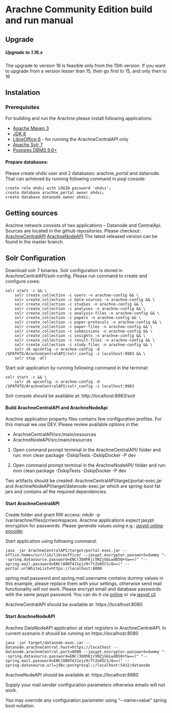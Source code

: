 # Arachne Community Edition build and run manual


## Upgrade
##### Upgrade to 1.16.x 
The upgrade to version 16 is feasible only from the 15th version. If you want to upgrade from a version lesser than 15, then go first to 15, and only then to 16

## Instalation
### Prerequisites
For building and run the Arachne please install following applications:
- [Apache Maven 3](https://maven.apache.org/download.cgi)
- [JDK 8](https://www.oracle.com/technetwork/java/javase/downloads/jdk8-downloads-2133151.html)
- [LibreOffice 6](https://www.libreoffice.org/download/download/)  - for running the ArachneCentralAPI only
- [Apache Solr 7](http://lucene.apache.org/solr/downloads.html)
- [Postgres DBMS 9.6+](https://www.postgresql.org/download/windows/)

 
#### Prepare databases: 
Please create ohdsi user and 2 databases: arachne_portal and datanode. That can achieved by running following command in psql console:
```   
create role ohdsi with LOGIN password 'ohdsi';
create database arachne_portal owner ohdsi;
create database datanode owner ohdsi;
```

## Getting sources
Arachne network consists of two applications – Datanode and CentralApi. Sources are located in the github repositories. Please checkout: 
[ArachneCentralAPI](https://github.com/OHDSI/ArachneCentralAPI)
[ArachneNodeAPI](https://github.com/OHDSI/ArachneNodeAPI) 
The latest released version can be found in the master branch.

## Solr Configuration
Download solr 7 binaries.
Solr configuration is stored in ArachneCentralAPI/solr-config. Please run command to create and configure cores:  
```
solr start -c && \
    solr create_collection -c users -n arachne-config && \
    solr create_collection -c data-sources -n arachne-config && \
    solr create_collection -c studies -n arachne-config && \
    solr create_collection -c analyses -n arachne-config && \
    solr create_collection -c analysis-files -n arachne-config && \
    solr create_collection -c papers -n arachne-config && \
    solr create_collection -c paper-protocols -n arachne-config && \
    solr create_collection -c paper-files -n arachne-config && \
    solr create_collection -c submissions -n arachne-config && \
    solr create_collection -c insights -n arachne-config && \
    solr create_collection -c result-files -n arachne-config && \
    solr create_collection -c study-files -n arachne-config && \
    solr zk upconfig -n arachne-config -d /$PATHTO/ArachneCentralAPI/solr_config -z localhost:9983 && \
    solr stop -all
```
Start solr application by running following command in the terminal:
```
solr start -c && \
    solr zk upconfig -n arachne-config -d /$PATHTO/ArachneCentralAPI/solr_config -z localhost:9983 
```
Solr console should be available at: http://localhost:8983/solr



#### Build ArachneCentralAPI and ArachneNodeApi
Arachne application property files contains few configuration profiles. For this manual we use DEV. Please review available options in the: 
- ArachneCentralAPI/src/main/resources
- ArachneNodeAPI/src/main/resources

1. Open command prompt terminal in the ArachneCentralAPI/ folder and run:
mvn clean package -DskipTests -DskipDocker -P dev

2. Open command prompt terminal in the ArachneNodeAPI/ folder and run:
mvn clean package -DskipTests -DskipDocker -P dev

Two artifacts should be created: ArachneCentralAPI/target/portal-exec.jar and ArachneNodeAPI/target/datanode-exec.jar which are spring-boot fat jars and contains all the required dependencies.

#### Start ArachneCentralAPI
Create folder and grant RW access: mkdir -p /var/arachne/files/jcr/workspaces. 
Arachne applications expect jasypt encryption for passwords. Please generate values using e.g.:
[jasypt online encoder](https://www.devglan.com/online-tools/jasypt-online-encryption-decryption)


Start application using following command: 
```
java -jar ArachneCentralAPI/target/portal-exec.jar --office.home=/usr/lib/libreoffice/ --jasypt.encryptor.password=dummy "--spring.datasource.password=ENC(3b0hKjcVNZjGGLwd85Q+tw==)" "--spring.mail.password=ENC(O8Of4J1ejz9r7tZo05CS/Q==)" --portal.urlWhiteList=https://localhost:8080
```
spring.mail.password and spring.mail.username contains dummy values in this example, please replace them with your settings, otherwise send mail functionality will not work. Please encrypt email and database passwords with the same jasypt password. You can do it via [online](https://www.devglan.com/online-tools/jasypt-online-encryption-decryption)  or via [jasypt cli](http://www.jasypt.org/cli.html)  

ArachneCentralAPI should be available at: https://localhost:8080

#### Start ArachneNodeAPI

Arachne DataNodeAPI application at start registers in ArachneCentralAPI. In current scenario it should be running on https://localhost:8080

```
java -jar target/datanode-exec.jar --datanode.arachneCentral.host=https://localhost --datanode.arachneCentral.port=8080 --jasypt.encryptor.password=dummy "--spring.datasource.password=ENC(3b0hKjcVNZjGGLwd85Q+tw==)" "--spring.mail.password=ENC(O8Of4J1ejz9r7tZo05CS/Q==)" --spring.datasource.url=jdbc:postgresql://localhost:5432/datanode
```
ArachneNodeAPI should be available at: https://localhost:8880


Supply your mail sender configuration parameters otherwise emails will not work.

You may override any configuration parameter using  “--name=value” spring boot notation.
